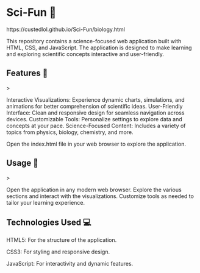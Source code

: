 <h1>Sci-Fun 🌌</h1>
https://custedlol.github.io/Sci-Fun/biology.html

This repository contains a science-focused web application built with HTML, CSS, and JavaScript. The application is designed to make learning and exploring scientific concepts interactive and user-friendly.

<h2>Features 🚀</h2>>

Interactive Visualizations: Experience dynamic charts, simulations, and animations for better comprehension of scientific ideas.
User-Friendly Interface: Clean and responsive design for seamless navigation across devices.
Customizable Tools: Personalize settings to explore data and concepts at your pace.
Science-Focused Content: Includes a variety of topics from physics, biology, chemistry, and more.

Open the index.html file in your web browser to explore the application.

<h2>Usage 📖</h2>>

Open the application in any modern web browser.
Explore the various sections and interact with the visualizations.
Customize tools as needed to tailor your learning experience.

<h2>Technologies Used 💻</h2>

HTML5: For the structure of the application.

CSS3: For styling and responsive design.

JavaScript: For interactivity and dynamic features.
